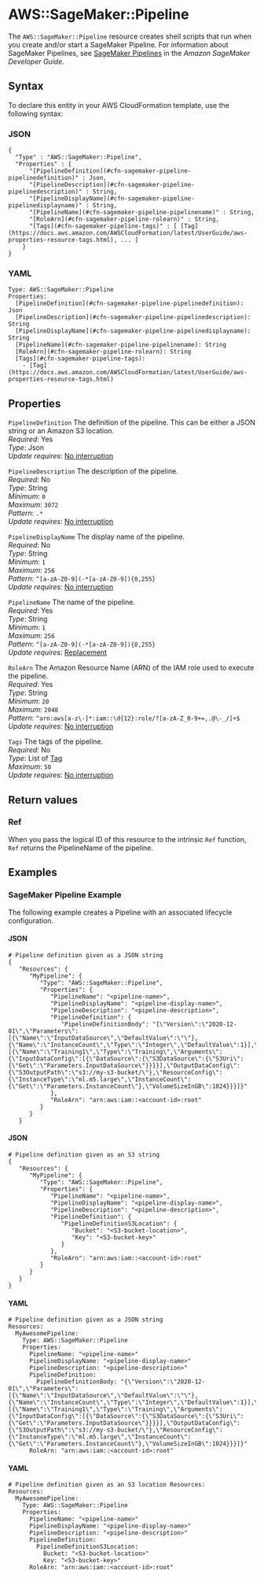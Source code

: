 # AWS::SageMaker::Pipeline<a name="aws-resource-sagemaker-pipeline"></a>

The `AWS::SageMaker::Pipeline` resource creates shell scripts that run when you create and/or start a SageMaker Pipeline\. For information about SageMaker Pipelines, see [SageMaker Pipelines](https://docs.aws.amazon.com/sagemaker/latest/dg/pipelines.html) in the *Amazon SageMaker Developer Guide*\.

## Syntax<a name="aws-resource-sagemaker-pipeline-syntax"></a>

To declare this entity in your AWS CloudFormation template, use the following syntax:

### JSON<a name="aws-resource-sagemaker-pipeline-syntax.json"></a>

```
{
  "Type" : "AWS::SageMaker::Pipeline",
  "Properties" : {
      "[PipelineDefinition](#cfn-sagemaker-pipeline-pipelinedefinition)" : Json,
      "[PipelineDescription](#cfn-sagemaker-pipeline-pipelinedescription)" : String,
      "[PipelineDisplayName](#cfn-sagemaker-pipeline-pipelinedisplayname)" : String,
      "[PipelineName](#cfn-sagemaker-pipeline-pipelinename)" : String,
      "[RoleArn](#cfn-sagemaker-pipeline-rolearn)" : String,
      "[Tags](#cfn-sagemaker-pipeline-tags)" : [ [Tag](https://docs.aws.amazon.com/AWSCloudFormation/latest/UserGuide/aws-properties-resource-tags.html), ... ]
    }
}
```

### YAML<a name="aws-resource-sagemaker-pipeline-syntax.yaml"></a>

```
Type: AWS::SageMaker::Pipeline
Properties: 
  [PipelineDefinition](#cfn-sagemaker-pipeline-pipelinedefinition): Json
  [PipelineDescription](#cfn-sagemaker-pipeline-pipelinedescription): String
  [PipelineDisplayName](#cfn-sagemaker-pipeline-pipelinedisplayname): String
  [PipelineName](#cfn-sagemaker-pipeline-pipelinename): String
  [RoleArn](#cfn-sagemaker-pipeline-rolearn): String
  [Tags](#cfn-sagemaker-pipeline-tags): 
    - [Tag](https://docs.aws.amazon.com/AWSCloudFormation/latest/UserGuide/aws-properties-resource-tags.html)
```

## Properties<a name="aws-resource-sagemaker-pipeline-properties"></a>

`PipelineDefinition`  <a name="cfn-sagemaker-pipeline-pipelinedefinition"></a>
The definition of the pipeline\. This can be either a JSON string or an Amazon S3 location\.  
*Required*: Yes  
*Type*: Json  
*Update requires*: [No interruption](https://docs.aws.amazon.com/AWSCloudFormation/latest/UserGuide/using-cfn-updating-stacks-update-behaviors.html#update-no-interrupt)

`PipelineDescription`  <a name="cfn-sagemaker-pipeline-pipelinedescription"></a>
The description of the pipeline\.  
*Required*: No  
*Type*: String  
*Minimum*: `0`  
*Maximum*: `3072`  
*Pattern*: `.*`  
*Update requires*: [No interruption](https://docs.aws.amazon.com/AWSCloudFormation/latest/UserGuide/using-cfn-updating-stacks-update-behaviors.html#update-no-interrupt)

`PipelineDisplayName`  <a name="cfn-sagemaker-pipeline-pipelinedisplayname"></a>
The display name of the pipeline\.  
*Required*: No  
*Type*: String  
*Minimum*: `1`  
*Maximum*: `256`  
*Pattern*: `^[a-zA-Z0-9](-*[a-zA-Z0-9]){0,255}`  
*Update requires*: [No interruption](https://docs.aws.amazon.com/AWSCloudFormation/latest/UserGuide/using-cfn-updating-stacks-update-behaviors.html#update-no-interrupt)

`PipelineName`  <a name="cfn-sagemaker-pipeline-pipelinename"></a>
The name of the pipeline\.  
*Required*: Yes  
*Type*: String  
*Minimum*: `1`  
*Maximum*: `256`  
*Pattern*: `^[a-zA-Z0-9](-*[a-zA-Z0-9]){0,255}`  
*Update requires*: [Replacement](https://docs.aws.amazon.com/AWSCloudFormation/latest/UserGuide/using-cfn-updating-stacks-update-behaviors.html#update-replacement)

`RoleArn`  <a name="cfn-sagemaker-pipeline-rolearn"></a>
The Amazon Resource Name \(ARN\) of the IAM role used to execute the pipeline\.  
*Required*: Yes  
*Type*: String  
*Minimum*: `20`  
*Maximum*: `2048`  
*Pattern*: `^arn:aws[a-z\-]*:iam::\d{12}:role/?[a-zA-Z_0-9+=,.@\-_/]+$`  
*Update requires*: [No interruption](https://docs.aws.amazon.com/AWSCloudFormation/latest/UserGuide/using-cfn-updating-stacks-update-behaviors.html#update-no-interrupt)

`Tags`  <a name="cfn-sagemaker-pipeline-tags"></a>
The tags of the pipeline\.  
*Required*: No  
*Type*: List of [Tag](https://docs.aws.amazon.com/AWSCloudFormation/latest/UserGuide/aws-properties-resource-tags.html)  
*Maximum*: `50`  
*Update requires*: [No interruption](https://docs.aws.amazon.com/AWSCloudFormation/latest/UserGuide/using-cfn-updating-stacks-update-behaviors.html#update-no-interrupt)

## Return values<a name="aws-resource-sagemaker-pipeline-return-values"></a>

### Ref<a name="aws-resource-sagemaker-pipeline-return-values-ref"></a>

 When you pass the logical ID of this resource to the intrinsic `Ref` function, `Ref` returns the PipelineName of the pipeline\. 

## Examples<a name="aws-resource-sagemaker-pipeline--examples"></a>

### SageMaker Pipeline Example<a name="aws-resource-sagemaker-pipeline--examples--SageMaker_Pipeline_Example"></a>

The following example creates a Pipeline with an associated lifecycle configuration\.

#### JSON<a name="aws-resource-sagemaker-pipeline--examples--SageMaker_Pipeline_Example--json"></a>

```
# Pipeline definition given as a JSON string 
{
   "Resources": {
      "MyPipeline": {
         "Type": "AWS::SageMaker::Pipeline",
         "Properties": {
            "PipelineName": "<pipeline-name>",
            "PipelineDisplayName": "<pipeline-display-name>",
            "PipelineDescription": "<pipeline-description>",
            "PipelineDefinition": {
               "PipelineDefinitionBody": "{\"Version\":\"2020-12-01\",\"Parameters\":[{\"Name\":\"InputDataSource\",\"DefaultValue\":\"\"},{\"Name\":\"InstanceCount\",\"Type\":\"Integer\",\"DefaultValue\":1}],\"Steps\":[{\"Name\":\"Training1\",\"Type\":\"Training\",\"Arguments\":{\"InputDataConfig\":[{\"DataSource\":{\"S3DataSource\":{\"S3Uri\":{\"Get\":\"Parameters.InputDataSource\"}}}}],\"OutputDataConfig\":{\"S3OutputPath\":\"s3://my-s3-bucket/\"},\"ResourceConfig\":{\"InstanceType\":\"ml.m5.large\",\"InstanceCount\":{\"Get\":\"Parameters.InstanceCount\"},\"VolumeSizeInGB\":1024}}}]}"
            },
            "RoleArn": "arn:aws:iam::<account-id>:root"
         }
      }
   }
```

#### JSON<a name="aws-resource-sagemaker-pipeline--examples--SageMaker_Pipeline_Example--json"></a>

```
# Pipeline definition given as an S3 string 
{
   "Resources": {
      "MyPipeline": {
         "Type": "AWS::SageMaker::Pipeline",
         "Properties": {
            "PipelineName": "<pipeline-name>",
            "PipelineDisplayName": "<pipeline-display-name>",
            "PipelineDescription": "<pipeline-description>",
            "PipelineDefinition": {
               "PipelineDefinitionS3Location": {
                  "Bucket": "<S3-bucket-location>",
                  "Key": "<S3-bucket-key>"
               }
            },
            "RoleArn": "arn:aws:iam::<account-id>:root"
         }
      }
   }
}
```

#### YAML<a name="aws-resource-sagemaker-pipeline--examples--SageMaker_Pipeline_Example--yaml"></a>

```
# Pipeline definition given as a JSON string 
Resources:
  MyAwesomePipeline:
    Type: AWS::SageMaker::Pipeline
    Properties:
      PipelineName: "<pipeline-name>"
      PipelineDisplayName: "<pipeline-display-name>"
      PipelineDescription: "<pipeline-description>"
      PipelineDefinition:
        PipelineDefinitionBody: "{\"Version\":\"2020-12-01\",\"Parameters\":[{\"Name\":\"InputDataSource\",\"DefaultValue\":\"\"},{\"Name\":\"InstanceCount\",\"Type\":\"Integer\",\"DefaultValue\":1}],\"Steps\":[{\"Name\":\"Training1\",\"Type\":\"Training\",\"Arguments\":{\"InputDataConfig\":[{\"DataSource\":{\"S3DataSource\":{\"S3Uri\":{\"Get\":\"Parameters.InputDataSource\"}}}}],\"OutputDataConfig\":{\"S3OutputPath\":\"s3://my-s3-bucket/\"},\"ResourceConfig\":{\"InstanceType\":\"ml.m5.large\",\"InstanceCount\":{\"Get\":\"Parameters.InstanceCount\"},\"VolumeSizeInGB\":1024}}}]}"
      RoleArn: "arn:aws:iam::<account-id>:root"
```

#### YAML<a name="aws-resource-sagemaker-pipeline--examples--SageMaker_Pipeline_Example--yaml"></a>

```
# Pipeline definition given as an S3 location Resources:
Resources:
  MyAwesomePipeline:
    Type: AWS::SageMaker::Pipeline
    Properties:
      PipelineName: "<pipeline-name>"
      PipelineDisplayName: "<pipeline-display-name>"
      PipelineDescription: "<pipeline-description>"
      PipelineDefinition:
        PipelineDefinitionS3Location:
          Bucket: "<S3-bucket-location>"
          Key: "<S3-bucket-key>"
      RoleArn: "arn:aws:iam::<account-id>:root"
```